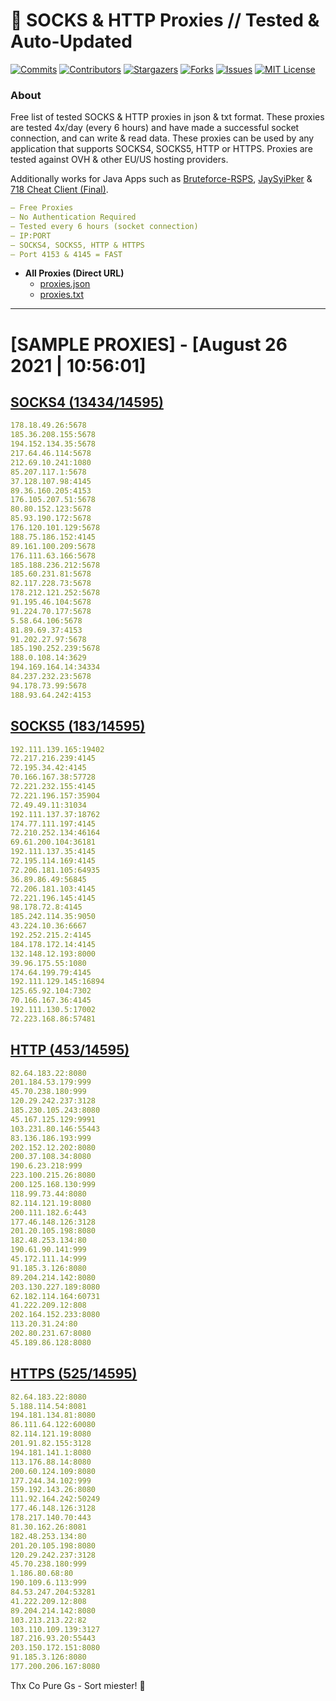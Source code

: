 <!-- MARKDOWN LINKS & IMAGES -->
<!-- https://www.markdownguide.org/basic-syntax/#reference-style-links -->
[contributors-shield]: https://img.shields.io/github/contributors/KaiBurton/free-proxies-autoupdated?style=for-the-badge
[contributors-url]: https://github.com/KaiBurton/free-proxies-autoupdated/graphs/contributors
[forks-shield]: https://img.shields.io/github/forks/KaiBurton/free-proxies-autoupdated?style=for-the-badge
[forks-url]: https://github.com/KaiBurton/free-proxies-autoupdated/network/members
[stars-shield]: https://img.shields.io/github/stars/KaiBurton/free-proxies-autoupdated?style=for-the-badge
[stars-url]: https://github.com/KaiBurton/free-proxies-autoupdated/stargazers
[issues-shield]: https://img.shields.io/github/issues/KaiBurton/free-proxies-autoupdated?style=for-the-badge
[issues-url]: https://github.com/KaiBurton/free-proxies-autoupdated/issues
[license-shield]: https://img.shields.io/github/license/KaiBurton/free-proxies-autoupdated?style=for-the-badge
[license-url]: https://github.com/KaiBurton/free-proxies-autoupdated/blob/main/LICENSE
[commit-shield]: https://img.shields.io/github/last-commit/KaiBurton/free-proxies-autoupdated?style=for-the-badge
[commit-url]: https://github.com/KaiBurton/free-proxies-autoupdated/commits/main

# 🎁 SOCKS & HTTP Proxies // Tested & Auto-Updated

[![Commits][commit-shield]][commit-url]
[![Contributors][contributors-shield]][contributors-url]
[![Stargazers][stars-shield]][stars-url]
[![Forks][forks-shield]][forks-url]
[![Issues][issues-shield]][issues-url]
[![MIT License][license-shield]][license-url]

### About
Free list of tested SOCKS & HTTP proxies in json & txt format. These proxies are tested 4x/day (every 6 hours) and have made a successful socket connection, and can write & read data. These proxies can be used by any application that supports SOCKS4, SOCKS5, HTTP or HTTPS. Proxies are tested against OVH & other EU/US hosting providers.

Additionally works for Java Apps such as [Bruteforce-RSPS](https://github.com/KaiBurton/Bruteforce-RSPS), [JaySyiPker](https://github.com/JayArrowz/JaySyiPker) & [718 Cheat Client (Final)](https://github.com/KaiBurton/718-Cheat-Client-Final). 

```yaml
— Free Proxies
— No Authentication Required
— Tested every 6 hours (socket connection)
— IP:PORT
— SOCKS4, SOCKS5, HTTP & HTTPS
— Port 4153 & 4145 = FAST
```

- **All Proxies (Direct URL)**
  - [proxies.json](https://raw.githubusercontent.com/KaiBurton/free-proxies-autoupdated/main/proxies.json)
  - [proxies.txt](https://raw.githubusercontent.com/KaiBurton/free-proxies-autoupdated/main/proxies.txt)

---

# [SAMPLE PROXIES] - [August 26 2021 | 10:56:01]

## [SOCKS4 (13434/14595)](https://raw.githubusercontent.com/KaiBurton/free-proxies-autoupdated/main/proxies-socks4.txt)
```yaml
178.18.49.26:5678
185.36.208.155:5678
194.152.134.35:5678
217.64.46.114:5678
212.69.10.241:1080
85.207.117.1:5678
37.128.107.98:4145
89.36.160.205:4153
176.105.207.51:5678
80.80.152.123:5678
85.93.190.172:5678
176.120.101.129:5678
188.75.186.152:4145
89.161.100.209:5678
176.111.63.166:5678
185.188.236.212:5678
185.60.231.81:5678
82.117.228.73:5678
178.212.121.252:5678
91.195.46.104:5678
91.224.70.177:5678
5.58.64.106:5678
81.89.69.37:4153
91.202.27.97:5678
185.190.252.239:5678
188.0.108.14:3629
194.169.164.14:34334
84.237.232.23:5678
94.178.73.99:5678
188.93.64.242:4153
```

## [SOCKS5 (183/14595)](https://raw.githubusercontent.com/KaiBurton/free-proxies-autoupdated/main/proxies-socks5.txt)
```yaml
192.111.139.165:19402
72.217.216.239:4145
72.195.34.42:4145
70.166.167.38:57728
72.221.232.155:4145
72.221.196.157:35904
72.49.49.11:31034
192.111.137.37:18762
174.77.111.197:4145
72.210.252.134:46164
69.61.200.104:36181
192.111.137.35:4145
72.195.114.169:4145
72.206.181.105:64935
36.89.86.49:56845
72.206.181.103:4145
72.221.196.145:4145
98.178.72.8:4145
185.242.114.35:9050
43.224.10.36:6667
192.252.215.2:4145
184.178.172.14:4145
132.148.12.193:8000
39.96.175.55:1080
174.64.199.79:4145
192.111.129.145:16894
125.65.92.104:7302
70.166.167.36:4145
192.111.130.5:17002
72.223.168.86:57481
```

## [HTTP (453/14595)](https://raw.githubusercontent.com/KaiBurton/free-proxies-autoupdated/main/proxies-http.txt)
```yaml
82.64.183.22:8080
201.184.53.179:999
45.70.238.180:999
120.29.242.237:3128
185.230.105.243:8080
45.167.125.129:9991
103.231.80.146:55443
83.136.186.193:999
202.152.12.202:8080
200.37.108.34:8080
190.6.23.218:999
223.100.215.26:8080
200.125.168.130:999
118.99.73.44:8080
82.114.121.19:8080
200.111.182.6:443
177.46.148.126:3128
201.20.105.198:8080
182.48.253.134:80
190.61.90.141:999
45.172.111.14:999
91.185.3.126:8080
89.204.214.142:8080
203.130.227.189:8080
62.182.114.164:60731
41.222.209.12:808
202.164.152.233:8080
113.20.31.24:80
202.80.231.67:8080
45.189.86.128:8080
```

## [HTTPS (525/14595)](https://raw.githubusercontent.com/KaiBurton/free-proxies-autoupdated/main/proxies-https.txt)
```yaml
82.64.183.22:8080
5.188.114.54:8081
194.181.134.81:8080
86.111.64.122:60080
82.114.121.19:8080
201.91.82.155:3128
194.181.141.1:8080
113.176.88.14:8080
200.60.124.109:8080
177.244.34.102:999
159.192.143.26:8080
111.92.164.242:50249
177.46.148.126:3128
178.217.140.70:443
81.30.162.26:8081
182.48.253.134:80
201.20.105.198:8080
120.29.242.237:3128
45.70.238.180:999
1.186.80.68:80
190.109.6.113:999
84.53.247.204:53281
41.222.209.12:808
89.204.214.142:8080
103.213.213.22:82
103.110.109.139:3127
187.216.93.20:55443
203.150.172.151:8080
91.185.3.126:8080
177.200.206.167:8080
```



Thx Co Pure Gs - Sort miester! 💟